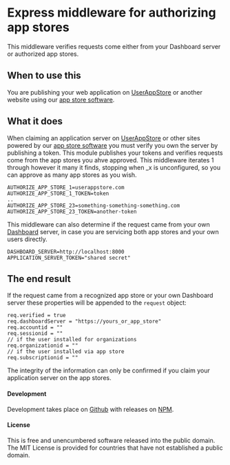# Express middleware for authorizing app stores

This middleware verifies requests come either from your Dashboard server or authorized app stores.

## When to use this

You are publishing your web application on [UserAppStore](https://userappstore.com) or another website using our [app store software](https://github.com/userappstore/app-store-application-server).

## What it does

When claiming an application server on [UserAppStore](https://userappstore.com) or other sites powered by our [app store software](https://github.com/userappstore/app-store-dashboard-server) you must verify you own the server by publishing a token.  This module publishes your tokens and verifies requests come from the app stores you ahve approved.  This middleware iterates 1 through however it many it finds, stopping when _x is unconfigured, so you can approve as many app stores as you wish.

    AUTHORIZE_APP_STORE_1=userappstore.com
    AUTHORIZE_APP_STORE_1_TOKEN=token
    ..
    AUTHORIZE_APP_STORE_23=something-something-something.com
    AUTHORIZE_APP_STORE_23_TOKEN=another-token

This middleware can also determine if the request came from your own [Dashboard](https://github.com/userdashboard/dashboard.git) server, in case you are servicing both app stores and your own users directly.

    DASHBOARD_SERVER=http://localhost:8000
    APPLICATION_SERVER_TOKEN="shared secret"

## The end result

If the request came from a recognized app store or your own Dashboard server these properties will be appended to the `request` object:

    req.verified = true
    req.dashboardServer = "https://yours_or_app_store"
    req.accountid = ""
    req.sessionid = ""
    // if the user installed for organizations
    req.organizationid = ""
    // if the user installed via app store
    req.subscriptionid = ""

The integrity of the information can only be confirmed if you claim your application server on the app stores.

#### Development

Development takes place on [Github](https://github.com/userdashboard/express-application-server) with releases on [NPM](https://www.npmjs.com/package/@userdashboard/express-application-server).

#### License

This is free and unencumbered software released into the public domain.  The MIT License is provided for countries that have not established a public domain.
